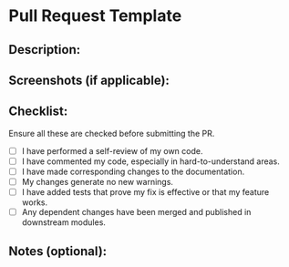 # Pull Request Template

## Description:

<!-- Please provide a detailed description of the changes introduced in this PR. 
This will help maintainers and other contributors understand the context and implications of your contributions. -->

## Screenshots (if applicable):

<!-- Include screenshots of the changes if they involve UI modifications. 
This will help in visual verification of the changes. -->

## Checklist:

Ensure all these are checked before submitting the PR.

- [ ] I have performed a self-review of my own code.
- [ ] I have commented my code, especially in hard-to-understand areas.
- [ ] I have made corresponding changes to the documentation.
- [ ] My changes generate no new warnings.
- [ ] I have added tests that prove my fix is effective or that my feature works.
- [ ] Any dependent changes have been merged and published in downstream modules.

## Notes (optional):

<!-- Include any other information or notes you find pertinent to this PR. -->
